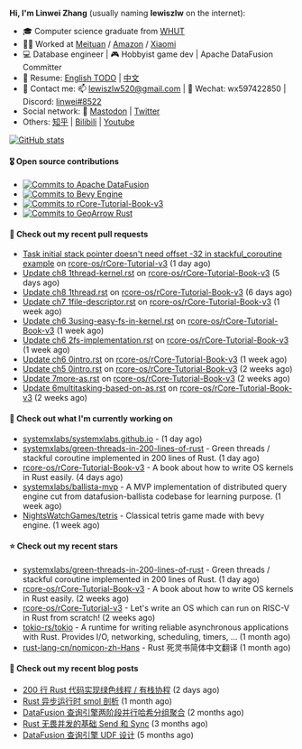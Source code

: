 **Hi, I'm Linwei Zhang** (usually naming **lewiszlw** on the internet):
- 🎓 Computer science graduate from [WHUT](https://en.wikipedia.org/wiki/Wuhan_University_of_Technology)
- 👨‍💻 Worked at [Meituan](https://about.meituan.com/home) / [Amazon](https://www.amazon.com/) / [Xiaomi](https://www.mi.com/)
- 💻 Database engineer | 🎮 Hobbyist game dev | Apache DataFusion Committer
- 📄 Resume: [English TODO](https://github.com/lewiszlw/lewiszlw/blob/main/Resume_EN.md) | [中文](https://github.com/lewiszlw/lewiszlw/blob/main/Resume_CN.md)
- 📱 Contact me: 📫 [lewiszlw520@gmail.com](mailto:lewiszlw520@gmail.com) | 💬 Wechat: wx597422850 | Discord: [linwei#8522](http://discordapp.com/users/891664307035713576)
- Social network: 🦣 [Mastodon](https://mastodon.world/@lewiszlw) | [Twitter](https://twitter.com/lewiszlw)
- Others: [知乎](https://www.zhihu.com/people/tian-qian-zhu-wu-ya) | [Bilibili](https://space.bilibili.com/43876861) | [Youtube](https://www.youtube.com/channel/UCnvri1tqAjxsp9nGQ63zUNw)

[![GitHub stats](https://github-readme-stats.vercel.app/api?username=lewiszlw&count_private=true&show_icons=true&theme=solarized-dark&include_all_commits=true)](https://github.com/anuraghazra/github-readme-stats)

#### 🎖️ Open source contributions
- [![Commits to Apache DataFusion](https://img.shields.io/github/commit-activity/t/apache/datafusion?authorFilter=lewiszlw&style=social&label=Apache%20DataFusion)](https://github.com/apache/datafusion/commits?author=lewiszlw)
- [![Commits to Bevy Engine](https://img.shields.io/github/commit-activity/t/bevyengine/bevy?authorFilter=lewiszlw&style=social&label=Bevy%20Engine)](https://github.com/bevyengine/bevy/commits?author=lewiszlw)
- [![Commits to rCore-Tutorial-Book-v3](https://img.shields.io/github/commit-activity/t/rcore-os/rCore-Tutorial-Book-v3?authorFilter=lewiszlw&style=social&label=rCore%20Tutorial%20Book)](https://github.com/rcore-os/rCore-Tutorial-Book-v3/commits?author=lewiszlw)
- [![Commits to GeoArrow Rust](https://img.shields.io/github/commit-activity/t/geoarrow/geoarrow-rs?authorFilter=lewiszlw&style=social&label=GeoArrow%20Rust)](https://github.com/geoarrow/geoarrow-rs/commits?author=lewiszlw)

#### 🔨 Check out my recent pull requests

- [Task initial stack pointer doesn&#39;t need offset -32 in stackful_coroutine example](https://github.com/rcore-os/rCore-Tutorial-v3/pull/154) on [rcore-os/rCore-Tutorial-v3](https://github.com/rcore-os/rCore-Tutorial-v3) (1 day ago)
- [Update ch8 1thread-kernel.rst](https://github.com/rcore-os/rCore-Tutorial-Book-v3/pull/231) on [rcore-os/rCore-Tutorial-Book-v3](https://github.com/rcore-os/rCore-Tutorial-Book-v3) (5 days ago)
- [Update ch8 1thread.rst](https://github.com/rcore-os/rCore-Tutorial-Book-v3/pull/230) on [rcore-os/rCore-Tutorial-Book-v3](https://github.com/rcore-os/rCore-Tutorial-Book-v3) (6 days ago)
- [Update ch7 1file-descriptor.rst](https://github.com/rcore-os/rCore-Tutorial-Book-v3/pull/229) on [rcore-os/rCore-Tutorial-Book-v3](https://github.com/rcore-os/rCore-Tutorial-Book-v3) (1 week ago)
- [Update ch6 3using-easy-fs-in-kernel.rst](https://github.com/rcore-os/rCore-Tutorial-Book-v3/pull/227) on [rcore-os/rCore-Tutorial-Book-v3](https://github.com/rcore-os/rCore-Tutorial-Book-v3) (1 week ago)
- [Update ch6 2fs-implementation.rst](https://github.com/rcore-os/rCore-Tutorial-Book-v3/pull/226) on [rcore-os/rCore-Tutorial-Book-v3](https://github.com/rcore-os/rCore-Tutorial-Book-v3) (1 week ago)
- [Update ch6 0intro.rst](https://github.com/rcore-os/rCore-Tutorial-Book-v3/pull/225) on [rcore-os/rCore-Tutorial-Book-v3](https://github.com/rcore-os/rCore-Tutorial-Book-v3) (1 week ago)
- [Update ch5 0intro.rst](https://github.com/rcore-os/rCore-Tutorial-Book-v3/pull/224) on [rcore-os/rCore-Tutorial-Book-v3](https://github.com/rcore-os/rCore-Tutorial-Book-v3) (2 weeks ago)
- [Update 7more-as.rst](https://github.com/rcore-os/rCore-Tutorial-Book-v3/pull/223) on [rcore-os/rCore-Tutorial-Book-v3](https://github.com/rcore-os/rCore-Tutorial-Book-v3) (2 weeks ago)
- [Update 6multitasking-based-on-as.rst](https://github.com/rcore-os/rCore-Tutorial-Book-v3/pull/222) on [rcore-os/rCore-Tutorial-Book-v3](https://github.com/rcore-os/rCore-Tutorial-Book-v3) (2 weeks ago)

#### 👷 Check out what I'm currently working on

- [systemxlabs/systemxlabs.github.io](https://github.com/systemxlabs/systemxlabs.github.io) -  (1 day ago)
- [systemxlabs/green-threads-in-200-lines-of-rust](https://github.com/systemxlabs/green-threads-in-200-lines-of-rust) - Green threads / stackful coroutine implemented in 200 lines of Rust. (1 day ago)
- [rcore-os/rCore-Tutorial-Book-v3](https://github.com/rcore-os/rCore-Tutorial-Book-v3) - A book about how to write  OS kernels in Rust easily. (4 days ago)
- [systemxlabs/ballista-mvp](https://github.com/systemxlabs/ballista-mvp) - A MVP implementation of distributed query engine cut from datafusion-ballista codebase for learning purpose.  (1 week ago)
- [NightsWatchGames/tetris](https://github.com/NightsWatchGames/tetris) - Classical tetris game made with bevy engine. (1 week ago)

#### ⭐ Check out my recent stars

- [systemxlabs/green-threads-in-200-lines-of-rust](https://github.com/systemxlabs/green-threads-in-200-lines-of-rust) - Green threads / stackful coroutine implemented in 200 lines of Rust. (1 day ago)
- [rcore-os/rCore-Tutorial-Book-v3](https://github.com/rcore-os/rCore-Tutorial-Book-v3) - A book about how to write  OS kernels in Rust easily. (2 weeks ago)
- [rcore-os/rCore-Tutorial-v3](https://github.com/rcore-os/rCore-Tutorial-v3) - Let&#39;s write an OS which can run on RISC-V in Rust from scratch! (2 weeks ago)
- [tokio-rs/tokio](https://github.com/tokio-rs/tokio) - A runtime for writing reliable asynchronous applications with Rust. Provides I/O, networking, scheduling, timers, ... (1 month ago)
- [rust-lang-cn/nomicon-zh-Hans](https://github.com/rust-lang-cn/nomicon-zh-Hans) - Rust 死灵书简体中文翻译 (1 month ago)

#### 📜 Check out my recent blog posts

- [200 行 Rust 代码实现绿色线程 / 有栈协程](https://systemxlabs.github.io/blog/green-threads-in-200-lines-of-rust/) (2 days ago)
- [Rust 异步运行时 smol 剖析](https://systemxlabs.github.io/blog/smol-async-runtime/) (1 month ago)
- [DataFusion 查询引擎两阶段并行哈希分组聚合](https://systemxlabs.github.io/blog/datafusion-grouped-aggregations/) (2 months ago)
- [Rust 无畏并发的基础 Send 和 Sync](https://systemxlabs.github.io/blog/rust-send-sync/) (3 months ago)
- [DataFusion 查询引擎 UDF 设计](https://systemxlabs.github.io/blog/datafusion-udf/) (5 months ago)
